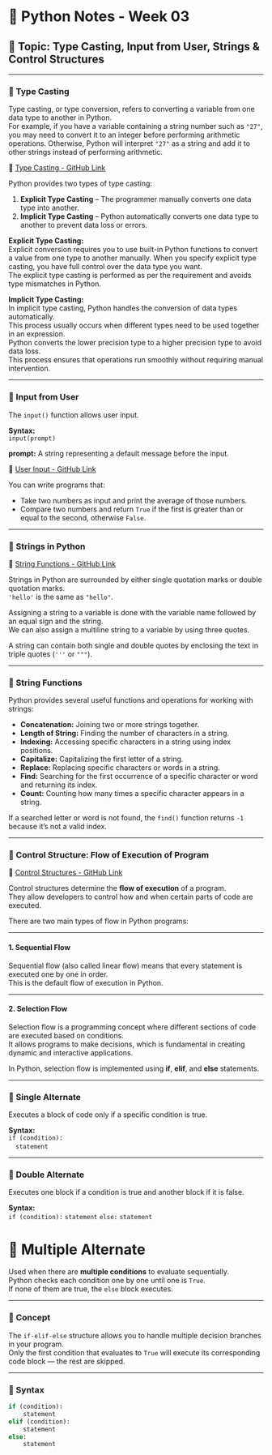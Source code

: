# 🐍 Python Notes - Week 03

## 📘 Topic: Type Casting, Input from User, Strings & Control Structures

---

### 🔹 Type Casting

Type casting, or type conversion, refers to converting a variable from one data type to another in Python.  
For example, if you have a variable containing a string number such as `"27"`, you may need to convert it to an integer before performing arithmetic operations. Otherwise, Python will interpret `"27"` as a string and add it to other strings instead of performing arithmetic.

📎 [Type Casting - GitHub Link](https://github.com/mibrahim-O2/Python-Basic-Building-Blocks/blob/main/Class-Work/Week-03/Type_Casting.ipynb)

Python provides two types of type casting:
1. **Explicit Type Casting** – The programmer manually converts one data type into another.  
2. **Implicit Type Casting** – Python automatically converts one data type to another to prevent data loss or errors.

**Explicit Type Casting:**  
Explicit conversion requires you to use built-in Python functions to convert a value from one type to another manually. When you specify explicit type casting, you have full control over the data type you want.  
The explicit type casting is performed as per the requirement and avoids type mismatches in Python.

**Implicit Type Casting:**  
In implicit type casting, Python handles the conversion of data types automatically.  
This process usually occurs when different types need to be used together in an expression.  
Python converts the lower precision type to a higher precision type to avoid data loss.  
This process ensures that operations run smoothly without requiring manual intervention.

---

### 🔹 Input from User

The `input()` function allows user input.

**Syntax:**  
`input(prompt)`  

**prompt:** A string representing a default message before the input.

📎 [User Input - GitHub Link]( https://github.com/mibrahim-O2/Python-Basic-Building-Blocks/blob/main/Class-Work/Week-03/User_Input.ipynb)

You can write programs that:
- Take two numbers as input and print the average of those numbers.  
- Compare two numbers and return `True` if the first is greater than or equal to the second, otherwise `False`.

---

### 🔹 Strings in Python

📎 [String Functions - GitHub Link](https://github.com/mibrahim-O2/Python-Basic-Building-Blocks/blob/main/Class-Work/Week-03/String_Functions.ipynb)

Strings in Python are surrounded by either single quotation marks or double quotation marks.  
`'hello'` is the same as `"hello"`.  

Assigning a string to a variable is done with the variable name followed by an equal sign and the string.  
We can also assign a multiline string to a variable by using three quotes.  

A string can contain both single and double quotes by enclosing the text in triple quotes (`'''` or `"""`).  

---

### 🔹 String Functions

Python provides several useful functions and operations for working with strings:

- **Concatenation:** Joining two or more strings together.  
- **Length of String:** Finding the number of characters in a string.  
- **Indexing:** Accessing specific characters in a string using index positions.  
- **Capitalize:** Capitalizing the first letter of a string.  
- **Replace:** Replacing specific characters or words in a string.  
- **Find:** Searching for the first occurrence of a specific character or word and returning its index.  
- **Count:** Counting how many times a specific character appears in a string.  

If a searched letter or word is not found, the `find()` function returns `-1` because it’s not a valid index.

---

### 🔹 Control Structure: Flow of Execution of Program

📎 [Control Structures - GitHub Link](https://github.com/ibraheem-02/Python_Programs/blob/main/Control_Structures.ipynb)

Control structures determine the **flow of execution** of a program.  
They allow developers to control how and when certain parts of code are executed.

There are two main types of flow in Python programs:

---

#### 1. Sequential Flow
Sequential flow (also called linear flow) means that every statement is executed one by one in order.  
This is the default flow of execution in Python.

---

#### 2. Selection Flow
Selection flow is a programming concept where different sections of code are executed based on conditions.  
It allows programs to make decisions, which is fundamental in creating dynamic and interactive applications.

In Python, selection flow is implemented using **if**, **elif**, and **else** statements.

---

### 🔸 Single Alternate
Executes a block of code only if a specific condition is true.

**Syntax:**  
`if (condition):`  
 `statement`

---

### 🔸 Double Alternate
Executes one block if a condition is true and another block if it is false.

**Syntax:**  
`if (condition):`
    `statement`
`else:`
    `statement`

  # 🔸 Multiple Alternate

Used when there are **multiple conditions** to evaluate sequentially.  
Python checks each condition one by one until one is `True`.  
If none of them are true, the `else` block executes.

---

### 🧠 Concept
The `if-elif-else` structure allows you to handle multiple decision branches in your program.  
Only the first condition that evaluates to `True` will execute its corresponding code block — the rest are skipped.

---

### 🧩 Syntax
```python
if (condition):
    statement
elif (condition):
    statement
else:
    statement



